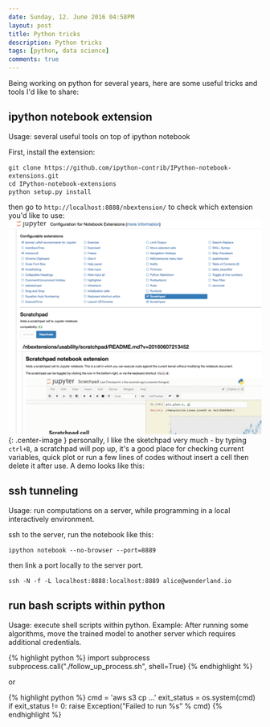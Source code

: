 ```yaml
---
date: Sunday, 12. June 2016 04:58PM
layout: post
title: Python tricks
description: Python tricks
tags: [python, data science]
comments: true
---
```



Being working on python for several years, here are some useful tricks and tools I'd like to share:

 ipython notebook extension
---------

Usage: several useful tools on top of ipython notebook

First, install the extension:
```
git clone https://github.com/ipython-contrib/IPython-notebook-extensions.git
cd IPython-notebook-extensions
python setup.py install
```
then go to ```http://localhost:8888/nbextension/``` to check which extension you'd like to use:
![demo1](/images/2016/ipynb_extension.png){: .center-image }
personally, I like the sketchpad very much - by typing ```ctrl+B```,  a scratchpad will pop up, it's a good place for checking current variables, quick plot or run a few lines of codes without insert a cell then delete it after use. A demo looks like this:


<!--excerpt-->





ssh tunneling
---------

Usage: run computations on a server, while programming in a local interactively environment.

ssh to the server, run the notebook like this:
```
ipython notebook --no-browser --port=8889
```
then link a port locally to the server port.
```
ssh -N -f -L localhost:8888:localhost:8889 alice@wonderland.io
```


run bash scripts within python
---------


Usage: execute shell scripts within python.
Example: After running some algorithms, move the trained model to another server which requires additional credentials.

{% highlight python %}
import subprocess
subprocess.call("./follow_up_process.sh", shell=True)
{% endhighlight %}

or

{% highlight python %}
cmd = 'aws s3 cp ...'
exit_status = os.system(cmd)
if exit_status != 0:
    raise Exception("Failed to run %s" % cmd)
{% endhighlight %}
